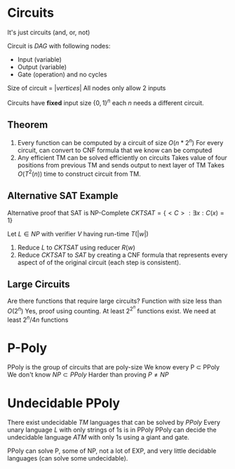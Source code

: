 # Circuits
It's just circuits (and, or, not)

Circuit is *DAG* with following nodes:
- Input (variable)
- Output (variable)
- Gate (operation)
and no cycles

Size of circuit = $|vertices|$
All nodes only allow 2 inputs

Circuits have **fixed** input size $\{0,1\}^n$
	each $n$ needs a different circuit.
## Theorem
1. Every function can be computed by a circuit of size $O(n * 2^n)$
		For every circuit, can convert to CNF formula that we know can be computed
2. Any efficient TM can be solved efficiently on circuits
		Takes value of four positions from previous TM and sends output to next layer of TM
	Takes $O(T^2(n))$ time to construct circuit from TM.
## Alternative SAT Example
Alternative proof that SAT is NP-Complete
	$CKTSAT = \{<C>: \exists x : C(x) = 1\}$

Let $L \in NP$ with verifier $V$ having run-time $T(|w|)$
1. Reduce $L$ to $CKTSAT$ using reducer $R(w)$
2. Reduce $CKTSAT$ to $SAT$ by creating a CNF formula that represents every aspect of of the original circuit (each step is consistent).
## Large Circuits
Are there functions that require large circuits?
	Function with size less than $O(2^n$)
Yes, proof using counting. At least $2^{2^n}$ functions exist.
	We need at least $2^n/4n$ functions

# P-Poly
PPoly is the group of circuits that are poly-size
	We know every P $\subset$ PPoly
	We don't know $NP \subset PPoly$
	Harder than proving $P \neq NP$

# Undecidable PPoly
There exist undecidable $TM$ languages that can be solved by $PPoly$
	Every unary language $L$ with only strings of 1s is in PPoly
	PPoly can decide the undecidable language $ATM$ with only 1s using a giant and gate.

PPoly can solve P, some of NP, not a lot of EXP, and very little decidable languages (can solve some undecidable).